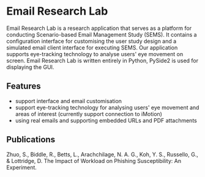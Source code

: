# Email Research Lab

Email Research Lab is a research application that serves as a platform for conducting Scenario-based Email Management Study (SEMS). It contains a configuration interface for customising the user study design and a simulated email client interface for executing SEMS. Our application supports eye-tracking technology to analyse users' eye movement on screen. Email Research Lab is written entirely in Python, PySide2 is used for displaying the GUI.

## Features

- support interface and email customisation
- support eye-tracking technology for analysing users' eye movement and areas of interest (currently support connection to iMotion)
- using real emails and supporting embedded URLs and PDF attachments

## Publications

Zhuo, S., Biddle, R., Betts, L., Arachchilage, N. A. G., Koh, Y. S., Russello, G., & Lottridge, D. The Impact of Workload on Phishing Susceptibility: An Experiment.
